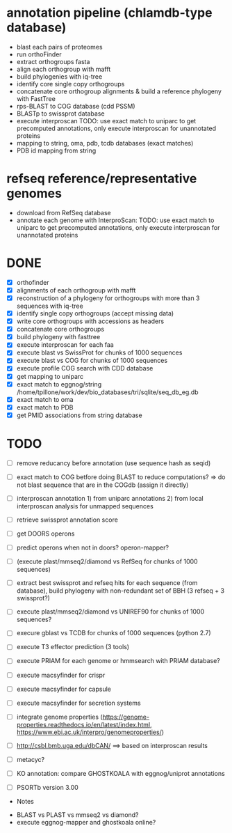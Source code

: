 
# annotation pipeline (chlamdb-type database)

- blast each pairs of proteomes
- run orthoFinder
- extract orthogroups fasta
- align each orthogroup with mafft
- build phylogenies with iq-tree
- identify core single copy orthogroups
- concatenate core orthogroup alignments & build a reference phylogeny with FastTree
- rps-BLAST to COG database (cdd PSSM)
- BLASTp to swissprot database
- execute interproscan TODO: use exact match to uniparc to get precomputed annotations, only execute interproscan for unannotated proteins
- mapping to string, oma, pdb, tcdb databases (exact matches)
- PDB id mapping from string

# refseq reference/representative genomes

- download from RefSeq database
- annotate each genome with InterproScan: TODO: use exact match to uniparc to get precomputed annotations, only execute interproscan for unannotated proteins

# DONE

- [X] orthofinder
- [X] alignments of each orthogroup with mafft
- [X] reconstruction of a phylogeny for orthogroups with more than 3 sequences with iq-tree
- [X] identify single copy orthogroups (accept missing data)
- [X] write core orthogroups with accessions as headers
- [X] concatenate core orthogroups
- [X] build phylogeny with fasttree
- [X] execute interproscan for each faa
- [X] execute blast vs SwissProt for chunks of 1000 sequences
- [X] execute blast vs COG for chunks of 1000 sequences
- [X] execute profile COG search with CDD database
- [X] get mapping to uniparc
- [X] exact match to eggnog/string /home/tpillone/work/dev/bio_databases/tri/sqlite/seq_db_eg.db
- [X] exact match to oma
- [X] exact match to PDB
- [X] get PMID associations from string database

# TODO

- [ ] remove reducancy before annotation (use sequence hash as seqid)

- [ ] exact match to COG betfore doing BLAST to reduce computations? => do not blast sequence that are in the COGdb (assign it directly)

- [ ] interproscan annotation 1) from uniparc annotations 2) from local interproscan analysis for unmapped sequences

- [ ] retrieve swissprot annotation score

- [ ] get DOORS operons
- [ ] predict operons when not in doors? operon-mapper?

- [ ] (execute plast/mmseq2/diamond vs RefSeq for chunks of 1000 sequences)
- [ ] extract best swissprot and refseq hits for each sequence (from database), build phylogeny with non-redundant set of BBH (3 refseq + 3 swissprot?)
- [ ] execute plast/mmseq2/diamond vs UNIREF90 for chunks of 1000 sequences?
- [ ] execure gblast vs TCDB for chunks of 1000 sequences (python 2.7)
- [ ] execute T3 effector prediction (3 tools)
- [ ] execute PRIAM for each genome or hmmsearch with PRIAM database?
- [ ] execute macsyfinder for crispr
- [ ] execute macsyfinder for capsule
- [ ] execute macsyfinder for secretion systems

- [ ] integrate genome properties (https://genome-properties.readthedocs.io/en/latest/index.html, https://www.ebi.ac.uk/interpro/genomeproperties/)
- [ ] http://csbl.bmb.uga.edu/dbCAN/ ==> based on interproscan results
- [ ] metacyc?
- [ ] KO annotation: compare GHOSTKOALA with eggnog/uniprot annotations
- [ ] PSORTb version 3.00

* Notes

- BLAST vs PLAST vs mmseq2 vs diamond?
- execute eggnog-mapper and ghostkoala online?
